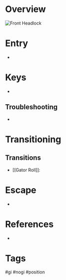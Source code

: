 # Overview

![Front Headlock](https://www.bjjee.com/wp-content/uploads/2023/11/Gordon-Ryan-showing-a-Front-Headlock-escape.jpg)
# Entry
- 
# Keys
- 
## Troubleshooting
- 
# Transitioning
## Transitions
- [[Gator Roll]]:
# Escape
- 
# References
- 
# Tags
#gi #nogi #position 
